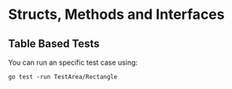 # Structs, Methods and Interfaces
## Table Based Tests
You can run an specific test case using:
```console
go test -run TestArea/Rectangle
```
